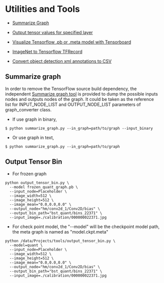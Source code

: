 # Utilities and Tools

* [Summarize Graph](#summarize-graph)

* [Output tensor values for specified layer](#output_tensor_bin)

* [Visualize Tensorflow .pb or .meta model with Tensorboard](./vis_pb_tensorboard.py)

* [ImageNet to Tensorflow TFRecord](./ImageNet-to-TFrecord/README.md)

* [Convert object detection xml annotations to CSV](./xml-to-csv.py)

## Summarize graph

In order to remove the TensorFlow source build dependency, the independent [Summarize graph tool](tools/summarize_graph.py) is provided to dump the possible inputs nodes and outputs nodes of the graph. It could be taken as the reference list for INPUT_NODE_LIST and OUTPUT_NODE_LIST parameters
of graph_converter class. 

- If use graph in binary,

```
$ python summarize_graph.py --in_graph=path/to/graph --input_binary
```

- Or use graph in text,

```
$ python summarize_graph.py --in_graph=path/to/graph
```

## Output Tensor Bin

- For frozen graph

```
python output_tensor_bin.py \
  --model frozen_quant_graph.pb \
  --input_node=Placeholder \
  --image_width=512 \
  --image_height=512 \
  --image_mean="0.0,0.0,0.0" \
  --output_node="hm/conv2d_1/Conv2D/bias" \
  --output_bin_path="bst_quant/bins_22371" \
  --input_image=./calibration/000000022371.jpg
```

- For check point model, the "--model" will be the checkpoint model path, the meta graph is named as "model.ckpt.meta"

```
python /data/Projects/tools/output_tensor_bin.py \
  --model=quant \
  --input_node=Placeholder \
  --image_width=512 \
  --image_height=512 \
  --image_mean="0.0,0.0,0.0" \  
  --output_node="hm/conv2d_1/Conv2D/bias" \
  --output_bin_path="bst_quant/bins_22371" \
  --input_image=./calibration/000000022371.jpg
```